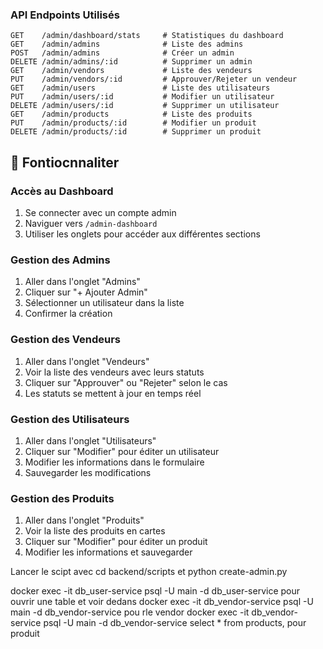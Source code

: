 
### **API Endpoints Utilisés**
```
GET    /admin/dashboard/stats     # Statistiques du dashboard
GET    /admin/admins              # Liste des admins
POST   /admin/admins              # Créer un admin
DELETE /admin/admins/:id          # Supprimer un admin
GET    /admin/vendors             # Liste des vendeurs
PUT    /admin/vendors/:id         # Approuver/Rejeter un vendeur
GET    /admin/users               # Liste des utilisateurs
PUT    /admin/users/:id           # Modifier un utilisateur
DELETE /admin/users/:id           # Supprimer un utilisateur
GET    /admin/products            # Liste des produits
PUT    /admin/products/:id        # Modifier un produit
DELETE /admin/products/:id        # Supprimer un produit
```


## 🚀 **Fontiocnnaliter**

### **Accès au Dashboard**
1. Se connecter avec un compte admin
2. Naviguer vers `/admin-dashboard`
3. Utiliser les onglets pour accéder aux différentes sections

### **Gestion des Admins**
1. Aller dans l'onglet "Admins"
2. Cliquer sur "+ Ajouter Admin"
3. Sélectionner un utilisateur dans la liste
4. Confirmer la création

### **Gestion des Vendeurs**
1. Aller dans l'onglet "Vendeurs"
2. Voir la liste des vendeurs avec leurs statuts
3. Cliquer sur "Approuver" ou "Rejeter" selon le cas
4. Les statuts se mettent à jour en temps réel

### **Gestion des Utilisateurs**
1. Aller dans l'onglet "Utilisateurs"
2. Cliquer sur "Modifier" pour éditer un utilisateur
3. Modifier les informations dans le formulaire
4. Sauvegarder les modifications

### **Gestion des Produits**
1. Aller dans l'onglet "Produits"
2. Voir la liste des produits en cartes
3. Cliquer sur "Modifier" pour éditer un produit
4. Modifier les informations et sauvegarder


Lancer le scipt avec cd backend/scripts et python create-admin.py

docker exec -it db_user-service psql -U main -d db_user-service pour ouvrir une table et voir dedans 
docker exec -it db_vendor-service psql -U main -d db_vendor-service pou rle vendor
docker exec -it db_vendor-service psql -U main -d db_vendor-service select * from products, pour produit 
